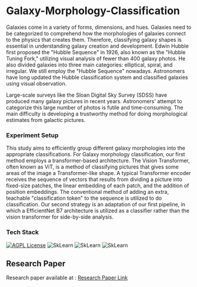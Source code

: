# Galaxy-Morphology-Classification

Galaxies come in a variety of forms, dimensions, and hues. Galaxies need to be categorized to comprehend how the morphologies of galaxies connect to the physics that creates them. Therefore, classifying galaxy shapes is essential in understanding galaxy creation and development. Edwin Hubble first proposed the "Hubble Sequence" in 1926, also known as the "Hubble Tuning Fork," utilizing visual analysis of fewer than 400 galaxy photos. He also divided galaxies into three main categories: elliptical, spiral, and irregular. We still employ the "Hubble Sequence" nowadays. Astronomers have long updated the Hubble classification system and classified galaxies using visual observation.

Large-scale surveys like the Sloan Digital Sky Survey (SDSS) have produced many galaxy pictures in recent years. Astronomers' attempt to categorize this large number of photos is futile and time-consuming.  The main difficulty is developing a trustworthy method for doing morphological estimates from galactic pictures.

### Experiment Setup
This study aims to efficiently group different galaxy morphologies into the appropriate classifications. For Galaxy morphology classification, our first method employs a transformer-based architecture. The Vision Transformer, often known as ViT, is a method of classifying pictures that gives some areas of the image a Transformer-like shape. A typical Transformer encoder receives the sequence of vectors that results from dividing a picture into fixed-size patches, the linear embedding of each patch, and the addition of position embeddings. The conventional method of adding an extra, teachable "classification token" to the sequence is utilized to do classification.
Our second strategy is an adaptation of our first pipeline, in which a EfficientNet B7 architecture is utilized as a classifier rather than the vision transformer for side-by-side analysis.

### Tech Stack
[![AGPL License](https://img.shields.io/badge/Python-13.0-brightgreen)](http://www.gnu.org/licenses/agpl-3.0/)
![SkLearn](https://img.shields.io/badge/scikit-learn-red)
![SkLearn](https://img.shields.io/badge/tensorflow-2.9-brightgreen)
![SkLearn](https://img.shields.io/badge/Keras-2.10-green)

 ## Research Paper
 
 Research paper available at : [Research Paper Link](https://github.com/ZeerakBaig/Deep-Fake-Recognition/blob/main/ResearchPaper/ZeerakBaig_DeepFakeRecognition_VIT_2022.pdf)
